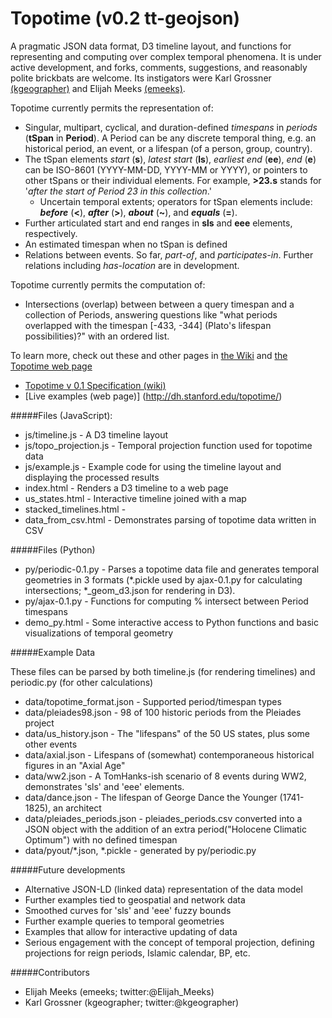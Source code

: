 Topotime (v0.2 tt-geojson)
==========================

A pragmatic JSON data format, D3 timeline layout, and functions for representing and computing over complex temporal phenomena. It is under active development, and forks, comments, suggestions, and reasonably polite brickbats are welcome. Its instigators were Karl Grossner [(kgeographer)](https://github.com/kgeographer) and Elijah Meeks [(emeeks)](https://github.com/emeeks).


Topotime currently permits the representation of:

* Singular, multipart, cyclical, and duration-defined _timespans_ in _periods_ (**tSpan** in **Period**). A Period can be any discrete temporal thing, e.g. an historical period, an event, or a lifespan (of a person, group, country).
* The tSpan elements _start_ (**s**), _latest start_ (**ls**), _earliest end_ (**ee**), _end_ (**e**) can be ISO-8601 (YYYY-MM-DD, YYYY-MM or YYYY), or pointers to other tSpans or their individual elements. For example, **>23.s** stands for '_after the start of Period 23 in this collection_.' 
  * Uncertain temporal extents; operators for tSpan elements include: **_before_** (**<**), **_after_** (**>**), **_about_** (**~**), and **_equals_** (**=**). 
* Further articulated start and end ranges in  **sls** and **eee** elements, respectively.
* An estimated timespan when no tSpan is defined
* Relations between events. So far, _part-of_, and _participates-in_. Further relations including _has-location_ are in development.
 
Topotime currently permits the computation of:

* Intersections (overlap) between between a query timespan and a collection of Periods, answering questions like "what periods overlapped with the timespan \[-433, -344\] (Plato's lifespan possibilities)?" with an ordered list.

To learn more, check out these and other pages in [the Wiki](https://github.com/ComputingPlace/topotime/wiki) and [the Topotime web page](dh.stanford.edu/topotime)

* [Topotime v 0.1 Specification (wiki)](https://github.com/ComputingPlace/topotime/wiki/Topotime-v-0.1-specification)
* [Live examples (web page)] (http://dh.stanford.edu/topotime/)

#####Files (JavaScript):

* js/timeline.js - A D3 timeline layout
* js/topo\_projection.js - Temporal projection function used for topotime data
* js/example.js - Example code for using the timeline layout and displaying the processed results
* index.html - Renders a D3 timeline to a web page
* us_states.html - Interactive timeline joined with a map
* stacked_timelines.html - 
* data_from_csv.html - Demonstrates parsing of topotime data written in CSV

#####Files (Python)
* py/periodic-0.1.py - Parses a topotime data file and generates temporal geometries in 3 formats (\*.pickle used by ajax-0.1.py for calculating intersections; \*\_geom_d3.json for rendering in D3).
* py/ajax-0.1.py - Functions for computing % intersect between Period timespans
* demo_py.html - Some interactive access to Python functions and basic visualizations of temporal geometry

#####Example Data

These files can be parsed by both timeline.js (for rendering timelines) and periodic.py (for other calculations)
* data/topotime_format.json - Supported period/timespan types
* data/pleiades98.json - 98 of 100 historic periods from the Pleiades project
* data/us_history.json - The "lifespans" of the 50 US states, plus some other events
* data/axial.json - Lifespans of (somewhat) contemporaneous historical figures in an "Axial Age"
* data/ww2.json - A TomHanks-ish scenario of 8 events during WW2, demonstrates 'sls' and 'eee' elements.
* data/dance.json - The lifespan of George Dance the Younger (1741-1825), an architect
* data/pleiades\_periods.json - pleiades\_periods.csv converted into a JSON object with the addition of an extra period("Holocene Climatic Optimum") with no defined timespan
* data/pyout/*.json, *.pickle - generated by py/periodic.py


#####Future developments
* Alternative JSON-LD (linked data) representation of the data model
* Further examples tied to geospatial and network data
* Smoothed curves for 'sls' and 'eee' fuzzy bounds
* Further example queries to temporal geometries
* Examples that allow for interactive updating of data
* Serious engagement with the concept of temporal projection, defining projections for reign periods, Islamic calendar, BP, etc.

#####Contributors
* Elijah Meeks (emeeks; twitter:@Elijah_Meeks)
* Karl Grossner (kgeographer; twitter:@kgeographer)
